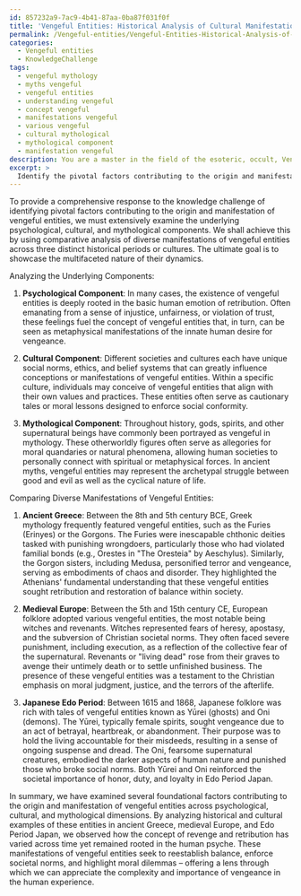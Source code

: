 ```yaml
---
id: 857232a9-7ac9-4b41-87aa-0ba87f031f0f
title: 'Vengeful Entities: Historical Analysis of Cultural Manifestations'
permalink: /Vengeful-entities/Vengeful-Entities-Historical-Analysis-of-Cultural-Manifestations/
categories:
  - Vengeful entities
  - KnowledgeChallenge
tags:
  - vengeful mythology
  - myths vengeful
  - vengeful entities
  - understanding vengeful
  - concept vengeful
  - manifestations vengeful
  - various vengeful
  - cultural mythological
  - mythological component
  - manifestation vengeful
description: You are a master in the field of the esoteric, occult, Vengeful entities and Education. You are a writer of tests, challenges, textbooks and deep knowledge on Vengeful entities for initiates and students to gain deep insights and understanding from. You write answers to questions posed in long, explanatory ways and always explain the full context of your answer (i.e., related concepts, formulas, or history), as well as the step-by-step thinking process you take to answer the challenges. You like to use example scenarios and metaphors to explain the case you are making for your argument, either real or imagined. Summarize the key themes, ideas, and conclusions at the end.
excerpt: > 
  Identify the pivotal factors contributing to the origin and manifestation of vengeful entities by analyzing the underlying psychological, cultural, and mythological components, and illustrate the multifaceted nature of their dynamics by comparing diverse manifestations of vengeful entities across three distinct historical periods or cultures.
---
```

To provide a comprehensive response to the knowledge challenge of identifying pivotal factors contributing to the origin and manifestation of vengeful entities, we must extensively examine the underlying psychological, cultural, and mythological components. We shall achieve this by using comparative analysis of diverse manifestations of vengeful entities across three distinct historical periods or cultures. The ultimate goal is to showcase the multifaceted nature of their dynamics. 

Analyzing the Underlying Components:

1. **Psychological Component**: In many cases, the existence of vengeful entities is deeply rooted in the basic human emotion of retribution. Often emanating from a sense of injustice, unfairness, or violation of trust, these feelings fuel the concept of vengeful entities that, in turn, can be seen as metaphysical manifestations of the innate human desire for vengeance.

2. **Cultural Component**: Different societies and cultures each have unique social norms, ethics, and belief systems that can greatly influence conceptions or manifestations of vengeful entities. Within a specific culture, individuals may conceive of vengeful entities that align with their own values and practices. These entities often serve as cautionary tales or moral lessons designed to enforce social conformity.

3. **Mythological Component**: Throughout history, gods, spirits, and other supernatural beings have commonly been portrayed as vengeful in mythology. These otherworldly figures often serve as allegories for moral quandaries or natural phenomena, allowing human societies to personally connect with spiritual or metaphysical forces. In ancient myths, vengeful entities may represent the archetypal struggle between good and evil as well as the cyclical nature of life.

Comparing Diverse Manifestations of Vengeful Entities:

1. **Ancient Greece**: Between the 8th and 5th century BCE, Greek mythology frequently featured vengeful entities, such as the Furies (Erinyes) or the Gorgons. The Furies were inescapable chthonic deities tasked with punishing wrongdoers, particularly those who had violated familial bonds (e.g., Orestes in "The Oresteia" by Aeschylus). Similarly, the Gorgon sisters, including Medusa, personified terror and vengeance, serving as embodiments of chaos and disorder. They highlighted the Athenians' fundamental understanding that these vengeful entities sought retribution and restoration of balance within society.

2. **Medieval Europe**: Between the 5th and 15th century CE, European folklore adopted various vengeful entities, the most notable being witches and revenants. Witches represented fears of heresy, apostasy, and the subversion of Christian societal norms. They often faced severe punishment, including execution, as a reflection of the collective fear of the supernatural. Revenants or "living dead" rose from their graves to avenge their untimely death or to settle unfinished business. The presence of these vengeful entities was a testament to the Christian emphasis on moral judgment, justice, and the terrors of the afterlife.

3. **Japanese Edo Period**: Between 1615 and 1868, Japanese folklore was rich with tales of vengeful entities known as Yūrei (ghosts) and Oni (demons). The Yūrei, typically female spirits, sought vengeance due to an act of betrayal, heartbreak, or abandonment. Their purpose was to hold the living accountable for their misdeeds, resulting in a sense of ongoing suspense and dread. The Oni, fearsome supernatural creatures, embodied the darker aspects of human nature and punished those who broke social norms. Both Yūrei and Oni reinforced the societal importance of honor, duty, and loyalty in Edo Period Japan.

In summary, we have examined several foundational factors contributing to the origin and manifestation of vengeful entities across psychological, cultural, and mythological dimensions. By analyzing historical and cultural examples of these entities in ancient Greece, medieval Europe, and Edo Period Japan, we observed how the concept of revenge and retribution has varied across time yet remained rooted in the human psyche. These manifestations of vengeful entities seek to reestablish balance, enforce societal norms, and highlight moral dilemmas – offering a lens through which we can appreciate the complexity and importance of vengeance in the human experience.
